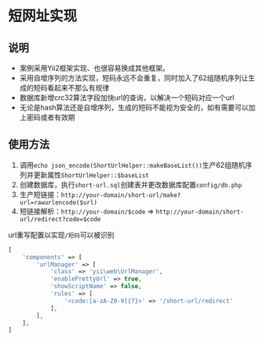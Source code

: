 短网址实现
===============

说明
-------

* 案例采用Yii2框架实现、也很容易换成其他框架。
* 采用自增序列的方法实现，短码永远不会重复，同时加入了62组随机序列让生成的短码看起来不那么有规律
* 数据库新增crc32算法字段加快url的查询，以解决一个短码对应一个url
* 无论是hash算法还是自增序列，生成的短码不能视为安全的，如有需要可以加上密码或者有效期


使用方法
----------

1. 调用`echo json_encode(ShortUrlHelper::makeBaseList())`生产62组随机序列并更新属性`ShortUrlHelper::$baseList`
2. 创建数据库，执行`short-url.sql`创建表并更改数据库配置`config/db.php`
3. 生产短链接：`http://your-domain/short-url/make?url=rawurlencode($url)`
4. 短链接解析：`http://your-domain/$code` => `http://your-domain/short-url/redirect?code=$code`


url重写配置以实现`/短码`可以被识别
```php
[
    'components' => [
        'urlManager' => [
            'class' => 'yii\web\UrlManager',
            'enablePrettyUrl' => true,
            'showScriptName' => false,
            'rules' => [
                '<code:[a-zA-Z0-9]{7}>' => '/short-url/redirect'
            ],
        ],
    ],
]
```